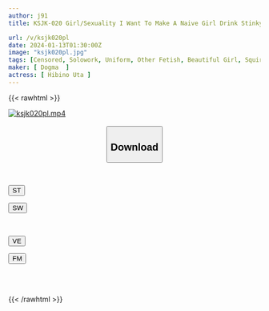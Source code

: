 ```yaml
---
author: j91
title: KSJK-020 Girl/Sexuality I Want To Make A Naive Girl Drink Stinky Spit And Have Sex With Her Uta Hibino

url: /v/ksjk020pl
date: 2024-01-13T01:30:00Z
image: "ksjk020pl.jpg"
tags: [Censored, Solowork, Uniform, Other Fetish, Beautiful Girl, Squirting, Kiss	]
maker: [ Dogma  ]
actress: [ Hibino Uta ]
---
```



{{< rawhtml >}}

<div class="video" data-videoid="rx4Vrzo6R6ix6x">
    <a href="javascript:;">
        <img src="/v/ksjk020pl/ksjk020pl.jpg" width="WIDTH" height="HEIGHT" alt="ksjk020pl.mp4" loading="lazy">
    </a>
</div>

<script type="text/javascript" src="https://j91.asia/asset/on-demand-st.js"></script>

<br>
  <link rel="stylesheet" href="https://j91.asia/asset/bs5.css">
  
  <center>
  <button class="btn btn-primary" type="button" data-bs-toggle="collapse" data-bs-target=".multi-collapse" aria-expanded="false" aria-controls="multiCollapseExample1 multiCollapseExample2"><h2>Download</h2></button></center>
</p>
<div class="row">
  <div class="col">
    <div class="collapse multi-collapse" id="multiCollapseExample1">
      <div class="card card-body">
	      	      <br>
<div class="buttons">  
<p><a href="https://streamtape.to/v/rx4Vrzo6R6ix6x" target="_blank"><button class="btn-hover color-3"><i class="fa fa-download"></i> ST</button></a></p>
<p><a href="https://flaswish.com/1t9fpxlyi7vn" target="_blank"><button class="btn-hover color-2"><i class="fa fa-download"></i> SW</button></a></p></div>
    </div>
  </div>
</div>
  <div class="col">
    <div class="collapse multi-collapse" id="multiCollapseExample2">
      <div class="card card-body">
	      <br>
<div class="buttons">
<p><a href="javascript:;" target="_blank"><button class="btn-hover color-9"><i class="fa fa-download"></i> VE</button></a></p>
<p><a href="javascript:;" target="_blank"><button class="btn-hover color-8"><i class="fa fa-download"></i> FM</button></a></p></div>
<br><br>
      </div>
    </div>
  </div>
</div>

{{< /rawhtml >}}